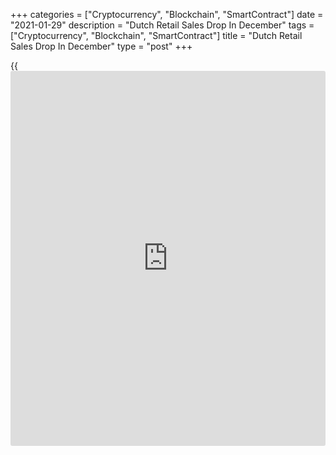 +++
categories = ["Cryptocurrency", "Blockchain", "SmartContract"]
date = "2021-01-29"
description = "Dutch Retail Sales Drop In December"
tags = ["Cryptocurrency", "Blockchain", "SmartContract"]
title = "Dutch Retail Sales Drop In December"
type = "post"
+++

{{<iframe id="large-banner" src="https://www.bounty.group/#slide=5.0" width="100%" height="600" scrolling="no" style="border: 0px solid rgb(216, 221, 230); border-radius: 3px;">}}

Dutch retail sales declined for the first time in eight months in
December due to the closure of non-food stores, data published by the
Central Bureau of Statistics showed on Friday.

Retail turnover dropped 3.1 percent year-on-yearly in December,
following a 10.3 percent growth in November.

The Cabinet announced a strict lockdown on 14 December 2020 to prevent
[coronavirus][1] infection, the agency said.

Turnover in non-food stores contracted 22.6 percent in December, while
food stores grew 9.3 percent each from the previous year. Online
turnover surged 58.3 percent.

In 2020, retail turnover posted its second highest growth of 5.9
percent, following a 3.3 percent rise in 2019. Turnover grew the most on
record in 2001, when it was up by 6.0 percent.

For comments and feedback [contact](https://www.playgroundfx.com/contact/): editorial@rtt[news](https://www.letsplayfx.com/blog/forex-news-website/).com

[Economic News][2]

 **What parts of the world are seeing the best (and worst) economic
performances lately? Click[here][3] to check out our [Econ Scorecard][3]
and find out! See up-to-the-moment [ranking](https://www.playgroundfx.com/blog/crypto-exchange-ranking/)s for the best and worst
performers in [GDP][4], [unemployment rate][5], [inflation][6] and much
more.**

   1. www.rtt[news](https://www.letsplayfx.com/blog/forex-news-website/).com/list/coronavirus.aspx
   2. www.rtt[news](https://www.letsplayfx.com/blog/forex-news-website/).com/Content/EconomicNews.aspx
   3. www.rtt[news](https://www.letsplayfx.com/blog/forex-news-website/).com/economic-scorecard/world-rank/PPI/highest-performance.aspx
   4. www.rtt[news](https://www.letsplayfx.com/blog/forex-news-website/).com/economic-scorecard/world-rank/GDP/highest-performance.aspx
   5. www.rtt[news](https://www.letsplayfx.com/blog/forex-news-website/).com/economic-scorecard/world-rank/unemployment-rate/lowest-performance.aspx
   6. www.rtt[news](https://www.letsplayfx.com/blog/forex-news-website/).com/economic-scorecard/world-rank/CPI/highest-performance.aspx